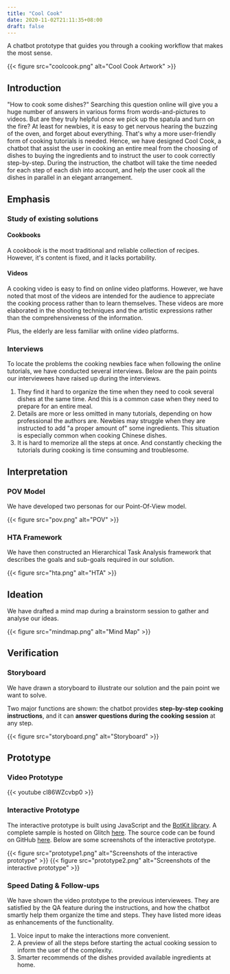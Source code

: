 ```yaml
---
title: "Cool Cook"
date: 2020-11-02T21:11:35+08:00
draft: false
---
```


A chatbot prototype that guides you through a cooking workflow that makes the most sense.

{{< figure src="coolcook.png" alt="Cool Cook Artwork" >}}

## Introduction

"How to cook some dishes?" Searching this question online will give you a huge number of answers in various forms
from words-and-pictures to videos. But are they truly helpful once we pick up the spatula and turn on the fire?
At least for newbies, it is easy to get nervous hearing the buzzing of the oven, and forget about everything.
That's why a more user-friendly form of cooking tutorials is needed. Hence, we have designed Cool Cook,
a chatbot that assist the user in cooking an entire meal from the choosing of dishes to buying the ingredients
and to instruct the user to cook correctly step-by-step. During the instruction, the chatbot will take the time needed
for each step of each dish into account, and help the user cook all the dishes in parallel in an elegant arrangement.

## Emphasis

### Study of existing solutions

#### Cookbooks

A cookbook is the most traditional and reliable collection of recipes. However, it's content is fixed,
and it lacks portability.

#### Videos

A cooking video is easy to find on online video platforms. However, we have noted that most of the videos are intended
for the audience to appreciate the cooking process rather than to learn themselves. These videos are more elaborated in
the shooting techniques and the artistic expressions rather than the comprehensiveness of the information.

Plus, the elderly are less familiar with online video platforms.

### Interviews

To locate the problems the cooking newbies face when following the online tutorials, we have conducted several
interviews. Below are the pain points our interviewees have raised up during the interviews.

1. They find it hard to organize the time when they need to cook several dishes at the same time.
And this is a common case when they need to prepare for an entire meal.
2. Details are more or less omitted in many tutorials, depending on how professional the authors are.
Newbies may struggle when they are instructed to add "a proper amount of" some ingredients.
This situation is especially common when cooking Chinese dishes.
3. It is hard to memorize all the steps at once. And constantly checking the tutorials during cooking is time consuming
and troublesome.

## Interpretation

### POV Model

We have developed two personas for our Point-Of-View model.

{{< figure src="pov.png" alt="POV" >}}

### HTA Framework

We have then constructed an Hierarchical Task Analysis framework that describes the goals and sub-goals required in our solution.

{{< figure src="hta.png" alt="HTA" >}}

## Ideation

We have drafted a mind map during a brainstorm session to gather and analyse our ideas.

{{< figure src="mindmap.png" alt="Mind Map" >}}

## Verification

### Storyboard

We have drawn a storyboard to illustrate our solution and the pain point we want to solve.

Two major functions are shown: the chatbot provides **step-by-step cooking instructions**,
and it can **answer questions during the cooking session** at any step.

{{< figure src="storyboard.png" alt="Storyboard" >}}

## Prototype

### Video Prototype

{{< youtube cl86WZcvbp0 >}}

### Interactive Prototype

The interactive prototype is built using JavaScript and the [BotKit library](https://botkit.ai/).
A complete sample is hosted on Glitch [here](https://comp4461-hvc-cool-cook.glitch.me/).
The source code can be found on GitHub [here](https://github.com/fhfuih/cool-cook).
Below are some screenshots of the interactive prototype.

{{< figure src="prototype1.png" alt="Screenshots of the interactive prototype" >}}
{{< figure src="prototype2.png" alt="Screenshots of the interactive prototype" >}}

### Speed Dating & Follow-ups

We have shown the video prototype to the previous interviewees.
They are satisfied by the QA feature during the instructions,
and how the chatbot smartly help them organize the time and steps.
They have listed more ideas as enhancements of the functionality.

1. Voice input to make the interactions more convenient.
2. A preview of all the steps before starting the actual cooking session to inform the user of the complexity.
3. Smarter recommends of the dishes provided available ingredients at home.
